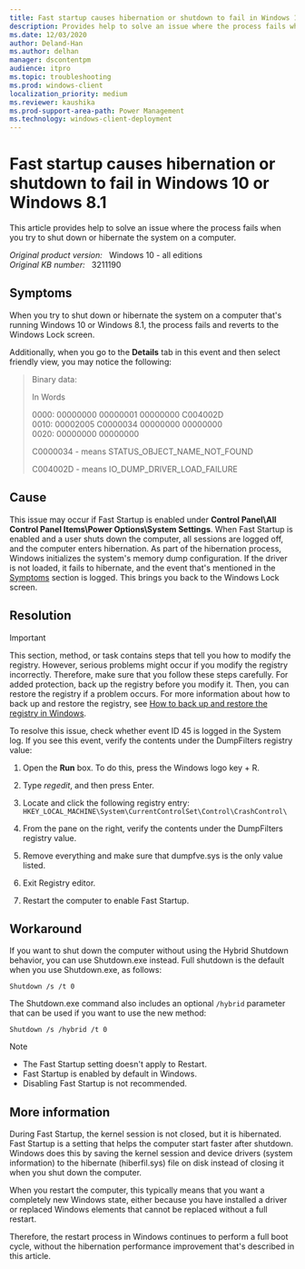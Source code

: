 ```yaml
---
title: Fast startup causes hibernation or shutdown to fail in Windows 10 or Windows 8.1
description: Provides help to solve an issue where the process fails when you try to shut down or hibernate the system on a computer.
ms.date: 12/03/2020
author: Deland-Han
ms.author: delhan
manager: dscontentpm
audience: itpro
ms.topic: troubleshooting
ms.prod: windows-client
localization_priority: medium
ms.reviewer: kaushika
ms.prod-support-area-path: Power Management
ms.technology: windows-client-deployment
---
```

# Fast startup causes hibernation or shutdown to fail in Windows 10 or Windows 8.1

This article provides help to solve an issue where the process fails when you try to shut down or hibernate the system on a computer.

_Original product version:_ &nbsp; Windows 10 - all editions  
_Original KB number:_ &nbsp; 3211190

## Symptoms

When you try to shut down or hibernate the system on a computer that's running Windows 10 or Windows 8.1, the process fails and reverts to the Windows Lock screen.

Additionally, when you go to the **Details** tab in this event and then select friendly view, you may notice the following:

> Binary data:
>
> In Words
>
> 0000: 00000000 00000001 00000000 C004002D  
 0010: 00002005 C0000034 00000000 00000000  
 0020: 00000000 00000000
>
> C0000034 - means STATUS_OBJECT_NAME_NOT_FOUND
>
> C004002D - means IO_DUMP_DRIVER_LOAD_FAILURE

## Cause

This issue may occur if Fast Startup is enabled under **Control Panel\\All Control Panel Items\\Power Options\\System Settings**. When Fast Startup is enabled and a user shuts down the computer, all sessions are logged off, and the computer enters hibernation. As part of the hibernation process, Windows initializes the system's memory dump configuration. If the driver is not loaded, it fails to hibernate, and the event that's mentioned in the [Symptoms](#symptoms) section is logged. This brings you back to the Windows Lock screen.

## Resolution

> [!IMPORTANT]
> This section, method, or task contains steps that tell you how to modify the registry. However, serious problems might occur if you modify the registry incorrectly. Therefore, make sure that you follow these steps carefully. For added protection, back up the registry before you modify it. Then, you can restore the registry if a problem occurs. For more information about how to back up and restore the registry, see
[How to back up and restore the registry in Windows](https://support.microsoft.com/help/322756).

To resolve this issue, check whether event ID 45 is logged in the System log. If you see this event, verify the contents under the DumpFilters registry value:

1. Open the **Run** box. To do this, press the Windows logo key‌ + R.
2. Type *regedit*, and then press Enter.
3. Locate and click the following registry entry:  
    `HKEY_LOCAL_MACHINE\System\CurrentControlSet\Control\CrashControl\`

4. From the pane on the right, verify the contents under the DumpFilters registry value.
5. Remove everything and make sure that dumpfve.sys is the only value listed.
6. Exit Registry editor.
7. Restart the computer to enable Fast Startup.

## Workaround

If you want to shut down the computer without using the Hybrid Shutdown behavior, you can use Shutdown.exe instead. Full shutdown is the default when you use Shutdown.exe, as follows:

```console
Shutdown /s /t 0  
```

The Shutdown.exe command also includes an optional `/hybrid`  parameter that can be used if you want to use the new method:

```console
Shutdown /s /hybrid /t 0 
```

> [!NOTE]
>
> - The Fast Startup setting doesn't apply to Restart.
> - Fast Startup is enabled by default in Windows.
> - Disabling Fast Startup is not recommended.

## More information

During Fast Startup, the kernel session is not closed, but it is hibernated. Fast Startup is a setting that helps the computer start faster after shutdown. Windows does this by saving the kernel session and device drivers (system information) to the hibernate (hiberfil.sys) file on disk instead of closing it when you shut down the computer.

When you restart the computer, this typically means that you want a completely new Windows state, either because you have installed a driver or replaced Windows elements that cannot be replaced without a full restart.

Therefore, the restart process in Windows continues to perform a full boot cycle, without the hibernation performance improvement that's described in this article.
